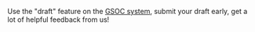 Use the "draft" feature on the [GSOC system](https://summerofcode.withgoogle.com/get-started/), submit your draft early, get a lot of helpful feedback from us!
